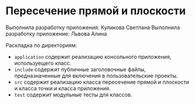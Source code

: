 # Пересечение прямой и плоскости

Выполнила разработку приложения: Куликова Светлана
Выполнила разработку приложение: Львова Алина

Раскладка по директориям:

  - `application` содержит реализацию консольного приложения, используещего класс.
  - `include` содержит публичные заголовочные файлы, предназначенные для
    включения в пользовательские проекты.
  - `src` содержит реализацию класса пересечение прямой и плоскости и класса точки и класса приложения.
  - `test` содержит модульные тесты для классов.
 
